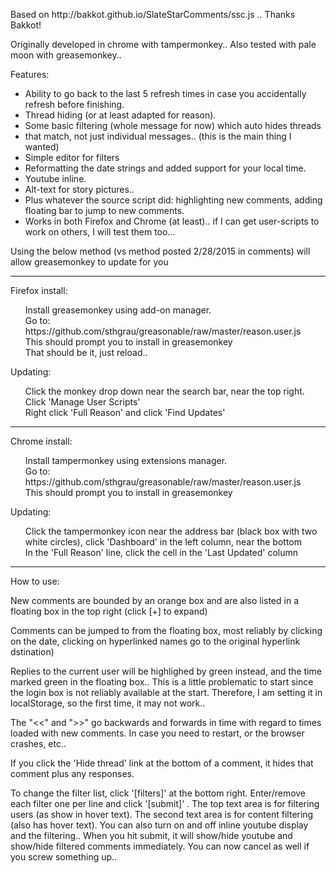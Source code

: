 <P>
Based on http://bakkot.github.io/SlateStarComments/ssc.js .. Thanks Bakkot!
<P>
Originally developed in chrome with tampermonkey..
Also tested with pale moon with greasemonkey..

<P>
Features:
<UL>
<LI>Ability to go back to the last 5 refresh times in case you accidentally refresh before finishing.</LI>
<LI>Thread hiding (or at least adapted for reason).</LI>
<LI>Some basic filtering (whole message for now) which auto hides threads</LI>
<LI>that match, not just individual messages.. (this is the main thing I wanted)</LI>
<LI>Simple editor for filters</LI>
<LI>Reformatting the date strings and added support for your local time.</LI>
<LI>Youtube inline.</LI>
<LI>Alt-text for story pictures..</LI>
<LI>Plus whatever the source script did: highlighting new comments, adding floating bar to jump to new comments.</LI>
<LI>Works in both Firefox and Chrome (at least).. if I can get user-scripts to work on others, I will test them too...</LI>
</UL>


<P>
<P>
Using the below method (vs method posted 2/28/2015 in comments) will allow greasemonkey to update for you


<HR>
<P>
<P>
Firefox install:

<P>
<UL style="list-style-type:none">
<LI>Install greasemonkey using add-on manager.</LI>
<LI>Go to: https://github.com/sthgrau/greasonable/raw/master/reason.user.js</LI>
<LI>This should prompt you to install in greasemonkey</LI>
<LI>That should be it, just reload..</LI>
</UL>
<P>
Updating:
<UL style="list-style-type:none">
<LI>Click the monkey drop down near the search bar, near the top right. Click 'Manage User Scripts'</LI>
<LI>Right click 'Full Reason' and click 'Find Updates'</LI>
</UL>


<HR>
<P>
<P>
Chrome install:

<P>
<UL style="list-style-type:none">
<LI>Install tampermonkey using extensions manager.</LI>
<LI>Go to: https://github.com/sthgrau/greasonable/raw/master/reason.user.js</LI>
<LI>This should prompt you to install in greasemonkey</LI>
</UL>
<P>
Updating:
<UL style="list-style-type:none">
<LI>Click the tampermonkey icon near the address bar (black box with two white circles), click 'Dashboard' in the left column, near the bottom</LI>
<LI>In the 'Full Reason' line, click the cell in the 'Last Updated' column</LI>
</UL>
<HR>




</PRE>
How to use:
<P>
New comments are bounded by an orange box and are also listed in a floating box in the top right (click [+] to expand)
<P>
Comments can be jumped to from the floating box, most reliably by clicking on the date, clicking on hyperlinked names go to the original hyperlink dstination)
<P>
Replies to the current user will be highlighed by green instead, and the time marked green in the floating box.. This is a little problematic to start since the login box is not reliably available at the start. Therefore, I am setting it in localStorage, so the first time, it may not work..
<P>
The "<<" and ">>" go backwards and forwards in time with regard to times loaded with new comments. In case you need to restart, or the browser crashes, etc..
<P>
If you click the 'Hide thread' link at the bottom of a comment, it hides that comment plus any responses.
<P>
To change the filter list, click '[filters]' at the bottom right. Enter/remove each filter one per line and click '[submit]' .
The top text area is for filtering users (as show in hover text).
The second text area is for content filtering (also has hover text).
You can also turn on and off inline youtube display and the filtering.. When you hit submit, it will show/hide youtube and show/hide filtered comments immediately.
You can now cancel as well if you screw something up.. 
